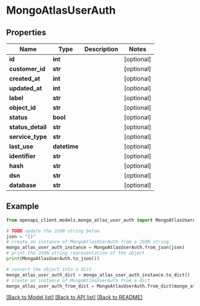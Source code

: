 # MongoAtlasUserAuth


## Properties

Name | Type | Description | Notes
------------ | ------------- | ------------- | -------------
**id** | **int** |  | [optional] 
**customer_id** | **str** |  | [optional] 
**created_at** | **int** |  | [optional] 
**updated_at** | **int** |  | [optional] 
**label** | **str** |  | [optional] 
**object_id** | **str** |  | [optional] 
**status** | **bool** |  | [optional] 
**status_detail** | **str** |  | [optional] 
**service_type** | **str** |  | [optional] 
**last_use** | **datetime** |  | [optional] 
**identifier** | **str** |  | [optional] 
**hash** | **str** |  | [optional] 
**dsn** | **str** |  | [optional] 
**database** | **str** |  | [optional] 

## Example

```python
from openapi_client.models.mongo_atlas_user_auth import MongoAtlasUserAuth

# TODO update the JSON string below
json = "{}"
# create an instance of MongoAtlasUserAuth from a JSON string
mongo_atlas_user_auth_instance = MongoAtlasUserAuth.from_json(json)
# print the JSON string representation of the object
print(MongoAtlasUserAuth.to_json())

# convert the object into a dict
mongo_atlas_user_auth_dict = mongo_atlas_user_auth_instance.to_dict()
# create an instance of MongoAtlasUserAuth from a dict
mongo_atlas_user_auth_from_dict = MongoAtlasUserAuth.from_dict(mongo_atlas_user_auth_dict)
```
[[Back to Model list]](../README.md#documentation-for-models) [[Back to API list]](../README.md#documentation-for-api-endpoints) [[Back to README]](../README.md)


